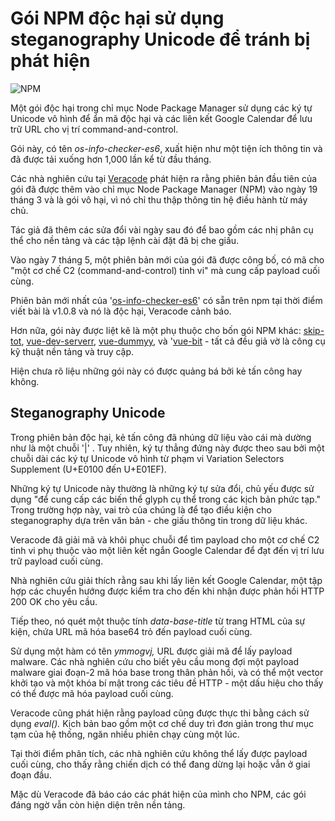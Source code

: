 # Gói NPM độc hại sử dụng steganography Unicode để tránh bị phát hiện

![NPM](https://www.bleepstatic.com/content/hl-images/2022/07/05/NPM_head_pic.jpg)

Một gói độc hại trong chỉ mục Node Package Manager sử dụng các ký tự Unicode vô hình để ẩn mã độc hại và các liên kết Google Calendar để lưu trữ URL cho vị trí command-and-control.

Gói này, có tên _os-info-checker-es6_, xuất hiện như một tiện ích thông tin và đã được tải xuống hơn 1,000 lần kể từ đầu tháng.

Các nhà nghiên cứu tại [Veracode](https://www.veracode.com/resources/sophisticated-npm-attack-leveraging-unicode-steganography-and-google-calendar-c2) phát hiện ra rằng phiên bản đầu tiên của gói đã được thêm vào chỉ mục Node Package Manager (NPM) vào ngày 19 tháng 3 và là gói vô hại, vì nó chỉ thu thập thông tin hệ điều hành từ máy chủ.

Tác giả đã thêm các sửa đổi vài ngày sau đó để bao gồm các nhị phân cụ thể cho nền tảng và các tập lệnh cài đặt đã bị che giấu.

Vào ngày 7 tháng 5, một phiên bản mới của gói đã được công bố, có mã cho "một cơ chế C2 (command-and-control) tinh vi" mà cung cấp payload cuối cùng.

Phiên bản mới nhất của '[os-info-checker-es6](https://www.npmjs.com/package/os-info-checker-es6)' có sẵn trên npm tại thời điểm viết bài là v1.0.8 và nó là độc hại, Veracode cảnh báo.

Hơn nữa, gói này được liệt kê là một phụ thuộc cho bốn gói NPM khác: [skip-tot](https://www.npmjs.com/package/skip-tot), [vue-dev-serverr](https://www.npmjs.com/package/vue-dev-serverr), [vue-dummyy](https://www.npmjs.com/package/vue-dummyy), và '[vue-bit](https://www.npmjs.com/package/vue-bit) - tất cả đều giả vờ là công cụ kỹ thuật nền tảng và truy cập.

Hiện chưa rõ liệu những gói này có được quảng bá bởi kẻ tấn công hay không.

## Steganography Unicode

Trong phiên bản độc hại, kẻ tấn công đã nhúng dữ liệu vào cái mà dường như là một chuỗi '|' . Tuy nhiên, ký tự thẳng đứng này được theo sau bởi một chuỗi dài các ký tự Unicode vô hình từ phạm vi Variation Selectors Supplement (U+E0100 đến U+E01EF).

Những ký tự Unicode này thường là những ký tự sửa đổi, chủ yếu được sử dụng "để cung cấp các biến thể glyph cụ thể trong các kịch bản phức tạp." Trong trường hợp này, vai trò của chúng là để tạo điều kiện cho steganography dựa trên văn bản - che giấu thông tin trong dữ liệu khác.

Veracode đã giải mã và khôi phục chuỗi để tìm payload cho một cơ chế C2 tinh vi phụ thuộc vào một liên kết ngắn Google Calendar để đạt đến vị trí lưu trữ payload cuối cùng.

Nhà nghiên cứu giải thích rằng sau khi lấy liên kết Google Calendar, một tập hợp các chuyển hướng được kiểm tra cho đến khi nhận được phản hồi HTTP 200 OK cho yêu cầu.

Tiếp theo, nó quét một thuộc tính _data-base-title_ từ trang HTML của sự kiện, chứa URL mã hóa base64 trỏ đến payload cuối cùng.

Sử dụng một hàm có tên _ymmogvj,_ URL được giải mã để lấy payload malware. Các nhà nghiên cứu cho biết yêu cầu mong đợi một payload malware giai đoạn-2 mã hóa base trong thân phản hồi, và có thể một vector khởi tạo và một khóa bí mật trong các tiêu đề HTTP - một dấu hiệu cho thấy có thể được mã hóa payload cuối cùng.

Veracode cũng phát hiện rằng payload cũng được thực thi bằng cách sử dụng _eval()._ Kịch bản bao gồm một cơ chế duy trì đơn giản trong thư mục tạm của hệ thống, ngăn nhiều phiên chạy cùng một lúc.

Tại thời điểm phân tích, các nhà nghiên cứu không thể lấy được payload cuối cùng, cho thấy rằng chiến dịch có thể đang dừng lại hoặc vẫn ở giai đoạn đầu.

Mặc dù Veracode đã báo cáo các phát hiện của mình cho NPM, các gói đáng ngờ vẫn còn hiện diện trên nền tảng.
